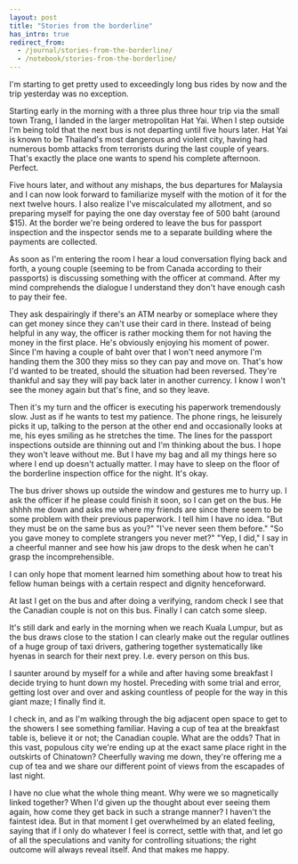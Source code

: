 ```yaml
---
layout: post
title: "Stories from the borderline"
has_intro: true
redirect_from:
  - /journal/stories-from-the-borderline/
  - /notebook/stories-from-the-borderline/
---
```


I'm starting to get pretty used to exceedingly long bus rides by now and the trip yesterday was no exception.

Starting early in the morning with a three plus three hour trip via the small town Trang, I landed in the larger metropolitan Hat Yai. When I step outside I'm being told that the next bus is not departing until five hours later. Hat Yai is known to be Thailand's most dangerous and violent city, having had numerous bomb attacks from terrorists during the last couple of years. That's exactly the place one wants to spend his complete afternoon. Perfect.

Five hours later, and without any mishaps, the bus departures for Malaysia and I can now look forward to familiarize myself with the motion of it for the next twelve hours. I also realize I've miscalculated my allotment, and so preparing myself for paying the one day overstay fee of 500 baht (around $15). At the border we're being ordered to leave the bus for passport inspection and the inspector sends me to a separate building where the payments are collected.

As soon as I'm entering the room I hear a loud conversation flying back and forth, a young couple (seeming to be from Canada according to their passports) is discussing something with the officer at command. After my mind comprehends the dialogue I understand they don't have enough cash to pay their fee.

They ask despairingly if there's an ATM nearby or someplace where they can get money since they can't use their card in there. Instead of being helpful in any way, the officer is rather mocking them for not having the money in the first place. He's obviously enjoying his moment of power. Since I'm having a couple of baht over that I won't need anymore I'm handing them the 300 they miss so they can pay and move on. That's how I'd wanted to be treated, should the situation had been reversed. They're thankful and say they will pay back later in another currency. I know I won't see the money again but that's fine, and so they leave.

Then it's my turn and the officer is executing his paperwork tremendously slow. Just as if he wants to test my patience. The phone rings, he leisurely picks it up, talking to the person at the other end and occasionally looks at me, his eyes smiling as he stretches the time. The lines for the passport inspections outside are thinning out and I'm thinking about the bus. I hope they won't leave without me. But I have my bag and all my things here so where I end up doesn't actually matter. I may have to sleep on the floor of the borderline inspection office for the night. It's okay.

The bus driver shows up outside the window and gestures me to hurry up. I ask the officer if he please could finish it soon, so I can get on the bus. He shhhh me down and asks me where my friends are since there seem to be some problem with their previous paperwork. I tell him I have no idea. "But they must be on the same bus as you?" "I've never seen them before." "So you gave money to complete strangers you never met?" "Yep, I did," I say in a cheerful manner and see how his jaw drops to the desk when he can't grasp the incomprehensible.

I can only hope that moment learned him something about how to treat his fellow human beings with a certain respect and dignity henceforward.

At last I get on the bus and after doing a verifying, random check I see that the Canadian couple is not on this bus. Finally I can catch some sleep.

It's still dark and early in the morning when we reach Kuala Lumpur, but as the bus draws close to the station I can clearly make out the regular outlines of a huge group of taxi drivers, gathering together systematically like hyenas in search for their next prey. I.e. every person on this bus.

I saunter around by myself for a while and after having some breakfast I decide trying to hunt down my hostel. Preceding with some trial and error, getting lost over and over and asking countless of people for the way in this giant maze; I finally find it.

I check in, and as I'm walking through the big adjacent open space to get to the showers I see something familiar. Having a cup of tea at the breakfast table is, believe it or not; the Canadian couple. What are the odds? That in this vast, populous city we're ending up at the exact same place right in the outskirts of Chinatown? Cheerfully waving me down, they're offering me a cup of tea and we share our different point of views from the escapades of last night.

I have no clue what the whole thing meant. Why were we so magnetically linked together? When I'd given up the thought about ever seeing them again, how come they get back in such a strange manner? I haven't the faintest idea. But in that moment I get overwhelmed by an elated feeling, saying that if I only do whatever I feel is correct, settle with that, and let go of all the speculations and vanity for controlling situations; the right outcome will always reveal itself. And that makes me happy.
